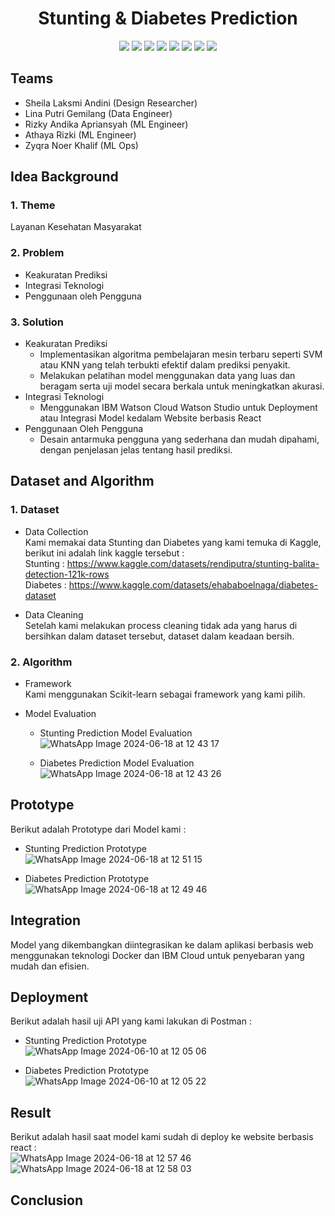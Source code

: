 <h1 align="center">  Stunting & Diabetes Prediction </h1>

<div align="center">
    <!-- Your badges here -->
    <img src="https://img.shields.io/badge/python-3670A0?style=for-the-badge&logo=python&logoColor=ffdd54">
    <img src="https://img.shields.io/badge/jupyter-%23FA0F00.svg?style=for-the-badge&logo=jupyter&logoColor=white">
    <img src="https://img.shields.io/badge/flask-%23000.svg?style=for-the-badge&logo=flask&logoColor=white">
    <img src="https://img.shields.io/badge/scikit--learn-%23F7931E.svg?style=for-the-badge&logo=scikit-learn&logoColor=white">
    <img src="https://img.shields.io/badge/pandas-%23150458.svg?style=for-the-badge&logo=pandas&logoColor=white">
    <img src="https://img.shields.io/badge/numpy-%23013243.svg?style=for-the-badge&logo=numpy&logoColor=white">
    <img src="https://img.shields.io/badge/react-%2320232a.svg?style=for-the-badge&logo=react&logoColor=%2361DAFB">
    <img src="https://img.shields.io/badge/tailwindcss-%2338B2AC.svg?style=for-the-badge&logo=tailwind-css&logoColor=white">
</div>

## Teams

- Sheila Laksmi Andini (Design Researcher)
- Lina Putri Gemilang (Data Engineer)
- Rizky Andika Apriansyah (ML Engineer)
- Athaya Rizki (ML Engineer)
- Zyqra Noer Khalif (ML Ops)

## Idea Background

### 1. Theme
Layanan Kesehatan Masyarakat

### 2. Problem
- Keakuratan Prediksi
- Integrasi Teknologi
- Penggunaan oleh Pengguna

### 3. Solution
- Keakuratan Prediksi
    - Implementasikan algoritma pembelajaran mesin terbaru seperti SVM atau KNN yang telah terbukti efektif dalam prediksi penyakit.
    - Melakukan pelatihan model menggunakan data yang luas dan beragam serta uji model secara berkala untuk meningkatkan akurasi.
- Integrasi Teknologi
    - Menggunakan IBM Watson Cloud Watson Studio untuk Deployment atau Integrasi Model kedalam Website berbasis React
- Penggunaan Oleh Pengguna
    - Desain antarmuka pengguna yang sederhana dan mudah dipahami, dengan penjelasan jelas tentang hasil prediksi.

## Dataset and Algorithm

### 1. Dataset
- Data Collection <br />
Kami memakai data Stunting dan Diabetes yang kami temuka di Kaggle, berikut ini adalah link kaggle tersebut : <br />
Stunting : https://www.kaggle.com/datasets/rendiputra/stunting-balita-detection-121k-rows<br />
Diabetes : https://www.kaggle.com/datasets/ehababoelnaga/diabetes-dataset<br />

- Data Cleaning <br />
Setelah kami melakukan process cleaning tidak ada yang harus di bersihkan dalam dataset tersebut, dataset dalam keadaan bersih.

### 2. Algorithm

- Framework <br />
Kami menggunakan Scikit-learn sebagai framework yang kami pilih.

- Model Evaluation <br />
    - Stunting Prediction Model Evaluation<br />
    ![WhatsApp Image 2024-06-18 at 12 43 17](https://github.com/Milkiiy/Massive-project-aai-14/assets/114728966/a0838ae2-0752-4b3f-b1e0-4ee0f6dc7771)<br />

    - Diabetes Prediction Model Evaluation<br />
    ![WhatsApp Image 2024-06-18 at 12 43 26](https://github.com/Milkiiy/Massive-project-aai-14/assets/114728966/62be67f3-9cd8-47bc-83e6-6538aa3a975d)<br />

## Prototype
Berikut adalah Prototype dari Model kami : <br />
- Stunting Prediction Prototype<br />
![WhatsApp Image 2024-06-18 at 12 51 15](https://github.com/Milkiiy/Massive-project-aai-14/assets/114728966/2e7b5904-b05d-4e61-a61a-d0337a6ff753)<br />

- Diabetes Prediction Prototype<br />
![WhatsApp Image 2024-06-18 at 12 49 46](https://github.com/Milkiiy/Massive-project-aai-14/assets/114728966/70da43ae-6d3a-4a5d-a037-98c293f12e21)<br />    

## Integration
Model yang dikembangkan diintegrasikan ke dalam aplikasi berbasis web menggunakan teknologi Docker dan IBM Cloud untuk penyebaran yang mudah dan efisien.

## Deployment
Berikut adalah hasil uji API yang kami lakukan di Postman : <br />
- Stunting Prediction Prototype<br />
![WhatsApp Image 2024-06-10 at 12 05 06](https://github.com/Milkiiy/Massive-project-aai-14/assets/114728966/d819ca7b-3c64-45ea-85c4-268a02653da2)<br />

- Diabetes Prediction Prototype<br />
![WhatsApp Image 2024-06-10 at 12 05 22](https://github.com/Milkiiy/Massive-project-aai-14/assets/114728966/5f410dd3-735c-4f0e-8d98-79c3c40c14f7)<br />  

## Result
Berikut adalah hasil saat model kami sudah di deploy ke website berbasis react : <br />
![WhatsApp Image 2024-06-18 at 12 57 46](https://github.com/Milkiiy/Massive-project-aai-14/assets/114728966/3c35e25b-4f96-442f-9525-dad8b8a3475b)<br /> 
![WhatsApp Image 2024-06-18 at 12 58 03](https://github.com/Milkiiy/Massive-project-aai-14/assets/114728966/0fadefbc-c5a9-42c7-a404-af3376c9090f)<br /> 

## Conclusion

